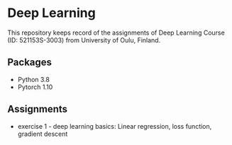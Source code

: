 # Deep Learning

This repository keeps record of the assignments of Deep Learning Course (ID: 521153S-3003) from University of Oulu, Finland.

## Packages

- Python 3.8
- Pytorch 1.10

## Assignments

- exercise 1 - deep learning basics: Linear regression, loss function, gradient descent
